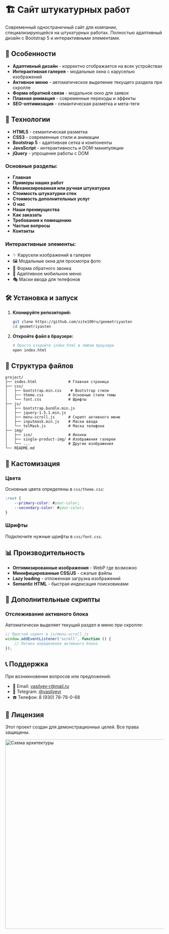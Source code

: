 # 🏗️ Сайт штукатурных работ

Современный одностраничный сайт для компании, специализирующейся на штукатурных работах. Полностью адаптивный дизайн с Bootstrap 5 и интерактивными элементами.

## 🚀 Особенности

- **Адаптивный дизайн** - корректно отображается на всех устройствах
- **Интерактивная галерея** - модальные окна с каруселью изображений
- **Активное меню** - автоматическое выделение текущего раздела при скролле
- **Форма обратной связи** - модальное окно для заявок
- **Плавная анимация** - современные переходы и эффекты
- **SEO-оптимизация** - семантическая разметка и мета-теги

## 📱 Технологии

- **HTML5** - семантическая разметка
- **CSS3** - современные стили и анимации
- **Bootstrap 5** - адаптивная сетка и компоненты
- **JavaScript** - интерактивность и DOM-манипуляции
- **jQuery** - упрощение работы с DOM

### Основные разделы:

- **Главная**
- **Примеры наших работ**
- **Механизированная или ручная штукатурка**
- **Стоимость штукатурки стен**
- **Стоимость дополнительных услуг**
- **О нас**
- **Наши преимущества**
- **Как заказать**
- **Требования к помещению**
- **Частые вопросы**
- **Контакты**

### Интерактивные элементы:

- ✨ Карусели изображений в галерее
- 🖼️ Модальные окна для просмотра фото
- 📝 Форма обратного звонка
- 📱 Адаптивное мобильное меню
- 🎭 Маски ввода для телефонов

## 🛠️ Установка и запуск

1. **Клонируйте репозиторий:**

   ```bash
   git clone https://github.com/site100ru/geometriyasten
   cd geometriyasten
   ```
2. **Откройте файл в браузере:**

   ```bash
   # Просто откройте index.html в любом браузере
   open index.html
   ```

## 📁 Структура файлов

```
project/
├── index.html              # Главная страница
├── css/
│   ├── bootstrap.min.css    # Bootstrap стили
│   ├── theme.css           # Основные стили темы
│   └── font.css            # Шрифты
├── js/
│   ├── bootstrap.bundle.min.js
│   ├── jquery-1.5.1.min.js
│   ├── menu-scroll.js      # Скрипт активного меню
│   ├── inputmask.min.js    # Маски ввода
│   └── telMask.js          # Маска телефона
├── img/
│   ├── ico/                # Иконки
│   ├── single-product-img/ # Изображения галереи
│   └── ...                 # Другие изображения
└── README.md
```

## 🎨 Кастомизация

### Цвета

Основные цвета определены в `css/theme.css`:

```css
:root {
	--primary-color: #your-color;
	--secondary-color: #your-color;
}
```

### Шрифты

Подключите нужные шрифты в `css/font.css`.

## 📊 Производительность

- **Оптимизированные изображения** - WebP где возможно
- **Минифицированные CSS/JS** - сжатые файлы
- **Lazy loading** - отложенная загрузка изображений
- **Semantic HTML** - быстрая индексация поисковиками

## 🔧 Дополнительные скрипты

### Отслеживание активного блока

Автоматически выделяет текущий раздел в меню при скролле:

```javascript
// Простой скрипт в js/menu-scroll.js
window.addEventListener('scroll', function () {
	// Логика определения активного блока
});
```

## 📞 Поддержка

При возникновении вопросов или предложений:

- 📧 Email: vasilyev-r@mail.ru
- 📱 Telegram: [@vasilyevr](https://t.me/vasilyevr)
- ☎️ Телефон: 8 (930) 78-78-0-68

## 📜 Лицензия

Этот проект создан для демонстрационных целей. Все права защищены.

<img src="./img/figma-page.jpg" alt="Схема архитектуры" width="600">
